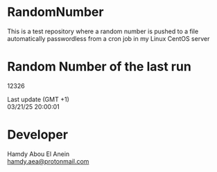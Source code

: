 # RandomNumber    
This is a test repository where a random number is pushed to a file automatically passwordless from a cron job in my Linux CentOS server    
# Random Number of the last run   
12326
      
Last update (GMT +1)    
03/21/25 20:00:01
# Developer    
Hamdy Abou El Anein   
hamdy.aea@protonmail.com
